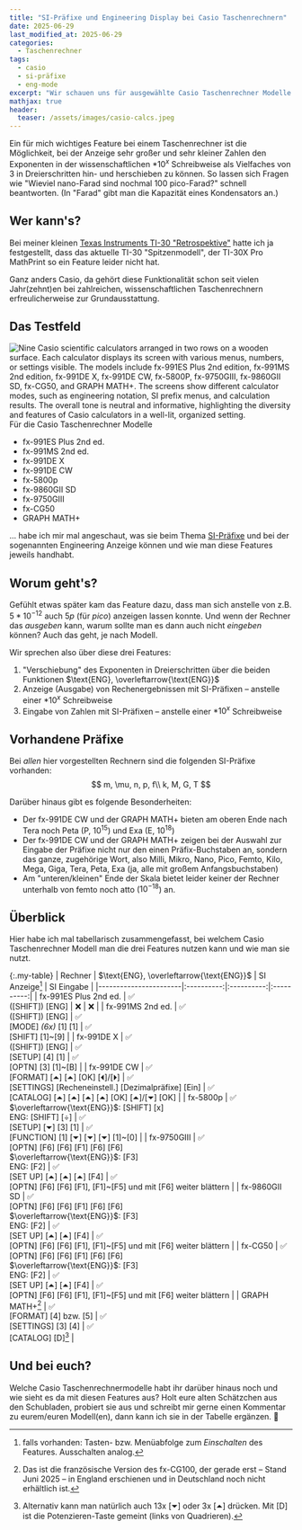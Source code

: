 ```yaml
---
title: "SI-Präfixe und Engineering Display bei Casio Taschenrechnern"
date: 2025-06-29
last_modified_at: 2025-06-29
categories:
  - Taschenrechner
tags:
  - casio
  - si-präfixe
  - eng-mode
excerpt: "Wir schauen uns für ausgewählte Casio Taschenrechner Modelle die Features SI-Präfixe und Engineering Anzeige an."
mathjax: true
header:
  teaser: /assets/images/casio-calcs.jpeg
---
```


Ein für mich wichtiges Feature bei einem Taschenrechner ist die Möglichkeit, bei der Anzeige sehr großer und sehr kleiner Zahlen den Exponenten in der wissenschaftlichen $*10^x$ Schreibweise als Vielfaches von 3 in Dreierschritten hin- und herschieben zu können. So lassen sich Fragen wie "Wieviel nano-Farad sind nochmal 100 pico-Farad?" schnell beantworten. (In "Farad" gibt man die Kapazität eines Kondensators an.)

## Wer kann's?
Bei meiner kleinen [Texas Instruments TI-30 "Retrospektive"][ti-30] hatte ich ja festgestellt, dass das aktuelle TI-30 "Spitzenmodell", der TI-30X Pro MathPrint so ein Feature leider nicht hat.

Ganz anders Casio, da gehört diese Funktionalität schon seit vielen Jahr(zehnt)en bei zahlreichen, wissenschaftlichen Taschenrechnern erfreulicherweise zur Grundausstattung.

## Das Testfeld

![Nine Casio scientific calculators arranged in two rows on a wooden surface. Each calculator displays its screen with various menus, numbers, or settings visible. The models include fx-991ES Plus 2nd edition, fx-991MS 2nd edition, fx-991DE X, fx-991DE CW, fx-5800P, fx-9750GIII, fx-9860GII SD, fx-CG50, and GRAPH MATH+. The screens show different calculator modes, such as engineering notation, SI prefix menus, and calculation results. The overall tone is neutral and informative, highlighting the diversity and features of Casio calculators in a well-lit, organized setting.](/assets/images/casio-calcs.jpeg)
Für die Casio Taschenrechner Modelle

* fx-991ES Plus 2nd ed.
* fx-991MS 2nd ed.
* fx-991DE X
* fx-991DE CW
* fx-5800p
* fx-9860GII SD
* fx-9750GIII
* fx-CG50
* GRAPH MATH+

... habe ich mir mal angeschaut, was sie beim Thema [SI-Präfixe][si-wiki] und bei der sogenannten Engineering Anzeige können und wie man diese Features jeweils handhabt.

## Worum geht's?
Gefühlt etwas später kam das Feature dazu, dass man sich anstelle von z.B. $5*10^{-12}$ auch $5p$ (für *pico*) anzeigen lassen konnte. Und wenn der Rechner das *ausgeben* kann, warum sollte man es dann auch nicht *eingeben* können? Auch das geht, je nach Modell.

Wir sprechen also über diese drei Features:

1. "Verschiebung" des Exponenten in Dreierschritten über die beiden Funktionen $\text{ENG}, \overleftarrow{\text{ENG}}$
2. Anzeige (Ausgabe) von Rechenergebnissen mit SI-Präfixen – anstelle einer $*10^x$ Schreibweise
3. Eingabe von Zahlen mit SI-Präfixen – anstelle einer $*10^x$ Schreibweise


## Vorhandene Präfixe

Bei *allen* hier vorgestellten Rechnern sind die folgenden SI-Präfixe vorhanden:
$$
m, \mu, n, p, f\\
k, M, G, T
$$

Darüber hinaus gibt es folgende Besonderheiten:
* Der fx-991DE CW und der GRAPH MATH+ bieten am oberen Ende nach Tera noch Peta (P, $10^{15}$) und Exa (E, $10^{18}$)
* Der fx-991DE CW und der GRAPH MATH+ zeigen bei der Auswahl zur Eingabe der Präfixe nicht nur den einen Präfix-Buchstaben an, sondern das ganze, zugehörige Wort, also Milli, Mikro, Nano, Pico, Femto, Kilo, Mega, Giga, Tera, Peta, Exa (ja, alle mit großem Anfangsbuchstaben)
* Am "unteren/kleinen" Ende der Skala bietet leider keiner der Rechner unterhalb von femto noch atto ($10^{-18}$) an. 




## Überblick

Hier habe ich mal tabellarisch zusammengefasst, bei welchem Casio Taschenrechner Modell man die drei Features nutzen kann und wie man sie nutzt.

{:.my-table}
| Rechner               | $\text{ENG}, \overleftarrow{\text{ENG}}$ | SI Anzeige[^1] | SI Eingabe |
|-----------------------|:----------:|:----------:|:----------:|
| fx-991ES Plus 2nd ed. | ✅<br/>([SHIFT]) [ENG] | ❌ | ❌ |
| fx-991MS 2nd ed.      | ✅<br/>([SHIFT]) [ENG] | ✅<br/>[MODE] *(6x)* [1] [1] | ✅<br/>[SHIFT] [1]~[9] |
| fx-991DE X            | ✅<br/>([SHIFT]) [ENG] | ✅<br/>[SETUP] [4] [1] | ✅<br/>[OPTN] [3] [1]~[B] |
| fx-991DE CW           | ✅<br/>[FORMAT] [⏶] [⏶] [OK] [⏴]/[⏵] | ✅<br/>[SETTINGS] [Recheneinstell.] [Dezimalpräfixe] [Ein] | ✅<br/>[CATALOG] [⏶] [⏶] [⏶] [⏶] [OK] [⏶]/[⏷] [OK] |
| fx-5800p              | ✅<br/>$\overleftarrow{\text{ENG}}$: [SHIFT] [x]<br/>$\text{ENG}$: [SHIFT] [÷] | ✅<br/>[SETUP] [⏷] [3] [1] | ✅<br/>[FUNCTION] [1] [⏷] [⏷] [⏷] [1]~[0] |
| fx-9750GIII           | ✅<br/>[OPTN] [F6] [F6] [F1] [F6] [F6]<br/>$\overleftarrow{\text{ENG}}$: [F3]<br/>$\text{ENG}$: [F2] | ✅<br/>[SET UP] [⏶] [⏶] [⏶] [F4] | ✅<br/>[OPTN] [F6] [F6] [F1], [F1]~[F5] und mit [F6] weiter blättern |
| fx-9860GII SD         | ✅<br/>[OPTN] [F6] [F6] [F1] [F6] [F6]<br/>$\overleftarrow{\text{ENG}}$: [F3]<br/>$\text{ENG}$: [F2] | ✅<br/>[SET UP] [⏶] [⏶] [F4] | ✅<br/>[OPTN] [F6] [F6] [F1], [F1]~[F5] und mit [F6] weiter blättern |
| fx-CG50               | ✅<br/>[OPTN] [F6] [F6] [F1] [F6] [F6]<br/>$\overleftarrow{\text{ENG}}$: [F3]<br/>$\text{ENG}$: [F2] | ✅<br/>[SET UP] [⏶] [⏶] [F4] | ✅<br/>[OPTN] [F6] [F6] [F1], [F1]~[F5] und mit [F6] weiter blättern |
| GRAPH MATH+[^2]       | ✅<br/>[FORMAT] [4] bzw. [5] | ✅<br/>[SETTINGS] [3] [4] | ✅<br/>[CATALOG] [D][^3] |


## Und bei euch?

Welche Casio Taschenrechnermodelle habt ihr darüber hinaus noch und wie sieht es da mit diesen Features aus? Holt eure alten Schätzchen aus den Schubladen, probiert sie aus und schreibt mir gerne einen Kommentar zu eurem/euren Modell(en), dann kann ich sie in der Tabelle ergänzen. 💙


[^1]: falls vorhanden: Tasten- bzw. Menüabfolge zum *Einschalten* des Features. Ausschalten analog.
[^2]: Das ist die französische Version des fx-CG100, der gerade erst – Stand Juni 2025 – in England erschienen und in Deutschland noch nicht erhältlich ist.
[^3]: Alternativ kann man natürlich auch 13x [⏷] oder 3x [⏶] drücken. Mit [D] ist die Potenzieren-Taste gemeint (links von Quadrieren).

[ti-30]: https://blog.metawops.de/taschenrechner/Der-TI-30/
[si-wiki]: https://de.wikipedia.org/wiki/Vorsätze_für_Maßeinheiten